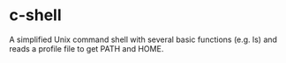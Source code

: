# c-shell
A simplified Unix command shell with several basic functions (e.g. ls) and reads a profile file to get PATH and HOME.
